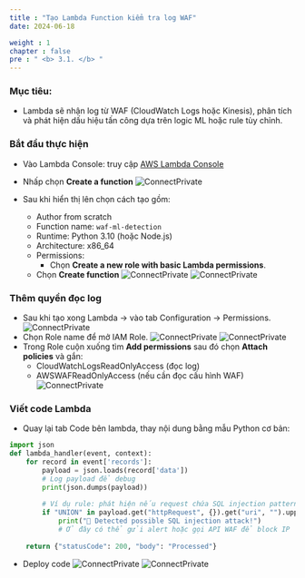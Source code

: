 ```yaml
---
title : "Tạo Lambda Function kiểm tra log WAF"
date: 2024-06-18

weight : 1 
chapter : false
pre : " <b> 3.1. </b> "
---
```


### Mục tiêu:
- Lambda sẽ nhận log từ WAF (CloudWatch Logs hoặc Kinesis), phân tích và phát hiện dấu hiệu tấn công dựa trên logic ML hoặc rule tùy chỉnh.

### Bắt đầu thực hiện
- Vào Lambda Console: truy cập [AWS Lambda Console](https://console.aws.amazon.com/lambda/home?region=us-east-1)
- Nhấp chọn **Create a function**
  ![ConnectPrivate](/images/3.connect/pic01.png)

- Sau khi hiển thị lên chọn cách tạo gồm:
  - Author from scratch
  - Function name: `waf-ml-detection`
  - Runtime: Python 3.10 (hoặc Node.js)
  - Architecture: x86_64
  - Permissions:
    - Chọn **Create a new role with basic Lambda permissions**.
  - Chọn **Create function**
  ![ConnectPrivate](/images/3.connect/pic02.png)
  ![ConnectPrivate](/images/3.connect/pic03.png)

### Thêm quyền đọc log
- Sau khi tạo xong Lambda → vào tab Configuration → Permissions.
  ![ConnectPrivate](/images/3.connect/pic04.png)
- Chọn Role name để mở IAM Role.
  ![ConnectPrivate](/images/3.connect/pic05.png)
  ![ConnectPrivate](/images/3.connect/pic06.png)
- Trong Role cuộn xuống tìm **Add permissions** sau đó chọn **Attach policies** và gắn:
  - CloudWatchLogsReadOnlyAccess (đọc log)
  - AWSWAFReadOnlyAccess (nếu cần đọc cấu hình WAF)
  ![ConnectPrivate](/images/3.connect/pic07.png)

### Viết code Lambda
- Quay lại tab Code bên lambda, thay nội dung bằng mẫu Python cơ bản:
```python
import json
def lambda_handler(event, context):
    for record in event['records']:
        payload = json.loads(record['data'])
        # Log payload để debug
        print(json.dumps(payload))
        
        # Ví dụ rule: phát hiện nếu request chứa SQL injection pattern
        if "UNION" in payload.get("httpRequest", {}).get("uri", "").upper():
            print("🚨 Detected possible SQL injection attack!")
            # Ở đây có thể gửi alert hoặc gọi API WAF để block IP
        
    return {"statusCode": 200, "body": "Processed"}
```
- Deploy code
  ![ConnectPrivate](/images/3.connect/pic08.png)
  ![ConnectPrivate](/images/3.connect/pic09.png)